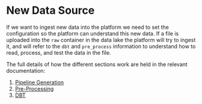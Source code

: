 # New Data Source

If we want to ingest new data into the platform we need to set the configuration so the platform can understand this new data. If a file is uploaded into the `raw` container in the data lake the platform will try to ingest it, and will refer to the `dbt` and `pre_process` information to understand how to read, process, and test the data in the file.

The full details of how the different sections work are held in the relevant documentation:

1. [Pipeline Generation](./Pipeline_Generation.md)
1. [Pre-Processing](./Pre-Processing.md)
1. [DBT](./DBT.md)
